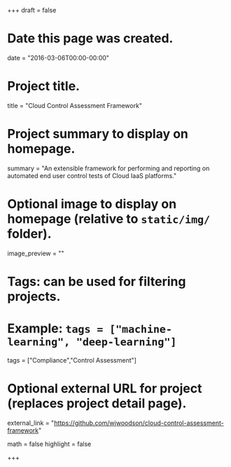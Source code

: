 +++
draft = false
# Date this page was created.
date = "2016-03-06T00:00-00:00"

# Project title.
title = "Cloud Control Assessment Framework"

# Project summary to display on homepage.
summary = "An extensible framework for performing and reporting on automated end user control tests of Cloud IaaS platforms."

# Optional image to display on homepage (relative to `static/img/` folder).
image_preview = ""

# Tags: can be used for filtering projects.
# Example: `tags = ["machine-learning", "deep-learning"]`
tags = ["Compliance","Control Assessment"]

# Optional external URL for project (replaces project detail page).
external_link = "https://github.com/wjwoodson/cloud-control-assessment-framework"

math = false
highlight = false

+++

